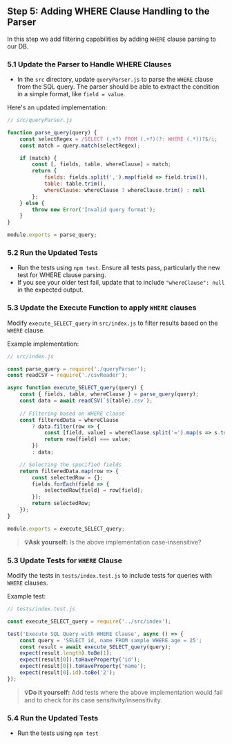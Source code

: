 ## Step 5: Adding WHERE Clause Handling to the Parser

In this step we add filtering capabilities by adding `WHERE` clause parsing to our DB.

### 5.1 Update the Parser to Handle WHERE Clauses
- In the `src` directory, update `queryParser.js` to parse the `WHERE` clause from the SQL query.
The parser should be able to extract the condition in a simple format, like `field = value`.

Here's an updated implementation:

```javascript
// src/queryParser.js

function parse_query(query) {
    const selectRegex = /SELECT (.+?) FROM (.+?)(?: WHERE (.*))?$/i;
    const match = query.match(selectRegex);

    if (match) {
        const [, fields, table, whereClause] = match;
        return {
            fields: fields.split(',').map(field => field.trim()),
            table: table.trim(),
            whereClause: whereClause ? whereClause.trim() : null
        };
    } else {
        throw new Error('Invalid query format');
    }
}

module.exports = parse_query;
```

### 5.2 Run the Updated Tests
- Run the tests using `npm test`. Ensure all tests pass, particularly the new test for WHERE clause parsing.
- If you see your older test fail, update that to include `"whereClause": null` in the expected output.

### 5.3 Update the Execute Function to apply `WHERE` clauses
Modify `execute_SELECT_query` in `src/index.js` to filter results based on the `WHERE` clause.

Example implementation:

```javascript
// src/index.js

const parse_query = require('./queryParser');
const readCSV = require('./csvReader');

async function execute_SELECT_query(query) {
    const { fields, table, whereClause } = parse_query(query);
    const data = await readCSV(`${table}.csv`);
    
    // Filtering based on WHERE clause
    const filteredData = whereClause
        ? data.filter(row => {
            const [field, value] = whereClause.split('=').map(s => s.trim());
            return row[field] === value;
        })
        : data;

    // Selecting the specified fields
    return filteredData.map(row => {
        const selectedRow = {};
        fields.forEach(field => {
            selectedRow[field] = row[field];
        });
        return selectedRow;
    });
}

module.exports = execute_SELECT_query;
```

> **💡Ask yourself:** Is the above implementation case-insensitive?

### 5.3 Update Tests for `WHERE` Clause
Modify the tests in `tests/index.test.js` to include tests for queries with `WHERE` clauses.

Example test:
```javascript
// tests/index.test.js

const execute_SELECT_query = require('../src/index');

test('Execute SQL Query with WHERE Clause', async () => {
    const query = 'SELECT id, name FROM sample WHERE age = 25';
    const result = await execute_SELECT_query(query);
    expect(result.length).toBe(1);
    expect(result[0]).toHaveProperty('id');
    expect(result[0]).toHaveProperty('name');
    expect(result[0].id).toBe('2');
});
```

> **💡Do it yourself:** Add tests where the above 
implementation would fail and to check for its case sensitivity/insensitivity.

### 5.4 Run the Updated Tests
- Run the tests using `npm test`


